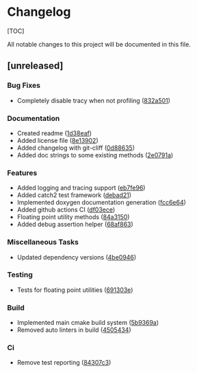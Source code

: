 # Changelog

[TOC]

All notable changes to this project will be documented in this file.

## [unreleased]

### Bug Fixes

- Completely disable tracy when not profiling ([832a501](https://github.com/Nedra1998/Specula/commit/832a50189a3ccf2b46e54ce80ac0a74573d97e01))

### Documentation

- Created readme ([1d38eaf](https://github.com/Nedra1998/Specula/commit/1d38eaf1bede1e2c168e05a1ed89d978e92267b1))
- Added license file ([8e13902](https://github.com/Nedra1998/Specula/commit/8e139027fdc1bd71d96cfde39040ec7fd64fb89c))
- Added changelog with git-cliff ([0d88635](https://github.com/Nedra1998/Specula/commit/0d886359401050494be98670f54dad206453003c))
- Added doc strings to some existing methods ([2e0791a](https://github.com/Nedra1998/Specula/commit/2e0791a8c1db29ab4ed7616a911b54bed6868181))

### Features

- Added logging and tracing support ([eb7fe96](https://github.com/Nedra1998/Specula/commit/eb7fe96e52ec73e03f83d4fe2e68cc3af286f780))
- Added catch2 test framework ([debad21](https://github.com/Nedra1998/Specula/commit/debad21ab7b57724e0a90ef6883460274160664c))
- Implemented doxygen documentation generation ([fcc6e64](https://github.com/Nedra1998/Specula/commit/fcc6e64d7a254793b44f1d75a0e7a7c07565f8e0))
- Added github actions CI ([df03ece](https://github.com/Nedra1998/Specula/commit/df03ecef80c9711b041004c0eb2867dc475727a2))
- Floating point utility methods ([84a3150](https://github.com/Nedra1998/Specula/commit/84a3150b32096c1b2650bcd8b7f18789053fbc05))
- Added debug assertion helper ([68af863](https://github.com/Nedra1998/Specula/commit/68af863f9ffdec73170ee7f844b3de27366f57ea))

### Miscellaneous Tasks

- Updated dependency versions ([4be0946](https://github.com/Nedra1998/Specula/commit/4be0946de0b6e74219240f35530b6a54ad920f6a))

### Testing

- Tests for floating point utilities ([691303e](https://github.com/Nedra1998/Specula/commit/691303e15f26d61caa1637fa2bdc238fc8f6c0f1))

### Build

- Implemented main cmake build system ([5b9369a](https://github.com/Nedra1998/Specula/commit/5b9369a7e4fb32789c191be66ab87c45e06c601c))
- Removed auto linters in build ([4505434](https://github.com/Nedra1998/Specula/commit/4505434bcd21edee9e7c921b92ba409b19acb933))

### Ci

- Remove test reporting ([84307c3](https://github.com/Nedra1998/Specula/commit/84307c3dfad3db7578142b4a1ef6c610e6337a7b))

<!-- generated by git-cliff -->
